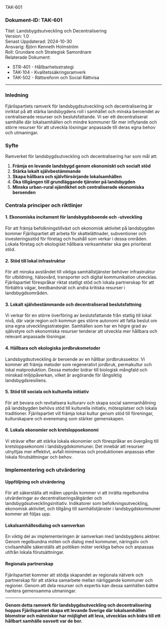 TAK-601
### Dokument-ID: TAK-601  
Titel: Landsbygdsutveckling och Decentralisering  
Version: 1.0  
Senast Uppdaterad: 2024-10-30  
Ansvarig: Björn Kenneth Holmström  
Roll: Grundare och Strategisk Samordnare  
Relaterade Dokument:

- STR-401 - Hållbarhetsstrategi  
- TAK-104 - Kvalitetssäkringsramverk  
- TAK-502 - Rättsreform och Social Rättvisa  

---

### Inledning  
Fjärilspartiets ramverk för landsbygdsutveckling och decentralisering är inriktat på att stärka landsbygdens roll i samhället och minska beroendet av centraliserade resurser och beslutsfattande. Vi ser ett decentraliserat samhälle där lokalsamhällen och mindre kommuner får mer inflytande och större resurser för att utveckla lösningar anpassade till deras egna behov och utmaningar. 

### Syfte  
Ramverket för landsbygdsutveckling och decentralisering har som mål att:

1. **Främja en levande landsbygd genom ekonomiskt och socialt stöd**  
2. **Stärka lokalt självbestämmande**  
3. **Skapa hållbara och självförsörjande lokalsamhällen**  
4. **Öka tillgången till grundläggande tjänster på landsbygden**  
5. **Minska urban-rural ojämlikhet och centraliserade ekonomiska beroenden**

### Centrala principer och riktlinjer

#### 1. Ekonomiska incitament för landsbygdsboende och -utveckling  
För att främja befolkningstillväxt och ekonomisk aktivitet på landsbygden kommer Fjärilspartiet att arbeta för skattelättnader, subventioner och investeringsstöd för företag och hushåll som verkar i dessa områden. Lokala företag och ekologiskt hållbara verksamheter ska ges prioriterat stöd.

#### 2. Stöd till lokal infrastruktur  
För att minska avståndet till viktiga samhällstjänster behöver infrastruktur för utbildning, hälsovård, transporter och digital kommunikation utvecklas. Fjärilspartiet förespråkar riktat statligt stöd och lokala partnerskap för att förbättra vägar, bredbandsnät och andra kritiska resurser i landsbygdsområden.

#### 3. Lokalt självbestämmande och decentraliserad beslutsfattning  
Vi verkar för en större överföring av beslutsfattande från statlig till lokal nivå, där varje region och kommun ges större autonomi att fatta beslut om sina egna utvecklingsstrategier. Samhällen som har en högre grad av självstyre och ekonomiska resurser tenderar att utveckla mer hållbara och relevant anpassade lösningar.

#### 4. Hållbara och ekologiska jordbruksmetoder  
Landsbygdsutveckling är beroende av en hållbar jordbrukssektor. Vi kommer att främja metoder som regenerativt jordbruk, permakultur och lokal matproduktion. Dessa metoder bidrar till biologisk mångfald och minskad miljöpåverkan, vilket är avgörande för långsiktig landsbygdsresiliens.

#### 5. Stöd till sociala och kulturella initiativ  
För att bevara och revitalisera kulturarv och skapa social sammanhållning på landsbygden behövs stöd till kulturella initiativ, mötesplatser och lokala traditioner. Fjärilspartiet vill främja lokal kultur genom stöd till föreningar, kulturskapare och evenemang som stärker gemenskapen.

#### 6. Lokala ekonomier och kretsloppsekonomi  
Vi strävar efter att stärka lokala ekonomier och förespråkar en övergång till kretsloppsekonomi i landsbygdskommuner. Det innebär att resurser utnyttjas mer effektivt, avfall minimeras och produktionen anpassas efter lokala förutsättningar och behov.

### Implementering och utvärdering  

#### Uppföljning och utvärdering  
För att säkerställa att målen uppnås kommer vi att inrätta regelbundna utvärderingar av decentraliseringsåtgärder och landsbygdsutvecklingsinitiativ. Indikatorer som befolkningsutveckling, ekonomisk aktivitet, och tillgång till samhällstjänster i landsbygdskommuner kommer att följas upp.

#### Lokalsamhällesdialog och samverkan  
En viktig del av implementeringen är samverkan med landsbygdens aktörer. Genom regelbundna möten och dialog med kommuner, näringsliv och civilsamhälle säkerställs att politiken möter verkliga behov och anpassas utifrån lokala förutsättningar.

#### Regionala partnerskap
Fjärilspartiet kommer att stödja skapandet av regionala nätverk och partnerskap för att stärka samarbete mellan närliggande kommuner och regioner. Genom att dela resurser och expertis kan dessa samhällen bättre hantera gemensamma utmaningar.

---

**Genom detta ramverk för landsbygdsutveckling och decentralisering hoppas Fjärilspartiet skapa ett levande Sverige där lokalsamhällen blomstrar och människor har möjlighet att leva, utvecklas och bidra till ett hållbart samhälle oavsett var de bor.**
